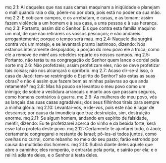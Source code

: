 mq 2.1: Ai daqueles que nas suas camas maquinam a iniqüidade e planejam o mal! quando raia o dia, põem-no por obra, pois está no poder da sua mão.
mq 2.2: E cobiçam campos, e os arrebatam, e casas, e as tomam; assim fazem violência a um homem e à sua casa, a uma pessoa e à sua herança.
mq 2.3: Portanto, assim diz o Senhor. Eis que contra esta família maquino um mal, de que não retirareis os vossos pescoços; e não andareis arrogantemente; porque o tempo será mau.
mq 2.4: Naquele dia surgirá contra vós um motejo, e se levantará pranto lastimoso, dizendo: Nós estamos inteiramente despojados; a porção do meu povo ele a troca; como ele a remove de mim! aos rebeldes reparte os nossos campos.
mq 2.5: Portanto, não terás tu na congregação do Senhor quem lance o cordel pela sorte
mq 2.6: Não profetizeis; assim profetizam eles, não se deve profetizar tais coisas; não nos alcançará o opróbrio.
mq 2.7: Acaso dir-se-á isso, ó casa de Jacó: tem-se restringido o Espírito do Senhor? são estas as suas obras? e não é assim que fazem bem as minhas palavras ao que anda retamente?
mq 2.8: Mas há pouco se levantou o meu povo como um inimigo; de sobre a vestidura arrancais o manto aos que passam seguros, como homens contrários à guerra.
mq 2.9: As mulheres do meu povo, vós as lançais das suas casas agradáveis; dos seus filhinhos tirais para sempre a minha glória.
mq 2.10: Levantai-vos, e ide-vos, pois este não é lugar de descanso; por causa da imundícia que traz destruição, sim, destruição enorme.
mq 2.11: Se algum homem, andando em espírito de falsidade, mentir, dizendo: Eu te profetizarei acerca do vinho e da bebida forte; será esse tal o profeta deste povo.
mq 2.12: Certamente te ajuntarei todo, ó Jacó; certamente congregarei o restante de Israel; pô-los-ei todos juntos, como ovelhas no curral, como rebanho no meio do seu pasto; farão estrondo por causa da multidão dos homens.
mq 2.13: Subirá diante deles aquele que abre o caminho; eles romperão, e entrarão pela porta, e sairão por ela; e o rei irá adiante deles, e o Senhor à testa deles.
